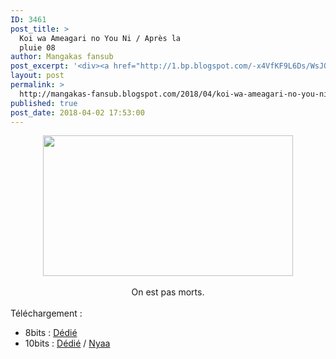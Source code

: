 ```yaml
---
ID: 3461
post_title: >
  Koi wa Ameagari no You Ni / Après la
  pluie 08
author: Mangakas fansub
post_excerpt: '<div><a href="http://1.bp.blogspot.com/-x4VfKF9L6Ds/WsJQGBWQTzI/AAAAAAAABJ8/aC7ujcTNccstuCuMegamEMnjuxi9xN9LwCK4BGAYYCw/s1600/Koi%2Bwa%2B08.png" imageanchor="1"><img border="0" height="225" src="https://1.bp.blogspot.com/-x4VfKF9L6Ds/WsJQGBWQTzI/AAAAAAAABJ8/aC7ujcTNccstuCuMegamEMnjuxi9xN9LwCK4BGAYYCw/s400/Koi%2Bwa%2B08.png" width="400"></a></div><div><br></div><div>On est pas morts.</div><div><br></div><div>T&eacute;l&eacute;chargement :&nbsp;</div><div></div><ul><li>8bits : <a href="https://ddl.family-desuyo.moe/Anime/Koi%20wa%20%28Apr%C3%A8s%20la%20Pluie%29/%5BMangakas-Family%5D%20Koi%20wa%20Ameagari%20no%20Y%C3%B4%20ni%20%28Apr%C3%A8s%20la%20Pluie%29%20-%2008%20VOSTFR%20%5BTV%201080p%20AAC%5D%20%5B91FEED3A%5D.mp4" target="_blank">D&eacute;di&eacute;</a></li><li>10bits : <a href="https://ddl.family-desuyo.moe/Anime/Koi%20wa%20%28Apr%C3%A8s%20la%20Pluie%29/%5BMangakas-Family%5D%20Koi%20wa%20Ameagari%20no%20Y%C3%B4%20ni%20%28Apr%C3%A8s%20la%20Pluie%29%20-%2008%20VOSTFR%20%5BTV%201080p%2010bits%20E-AC3%5D%20%5B8756D6AB%5D.mkv" target="_blank">D&eacute;di&eacute;</a> / <a href="https://nyaa.si/view/1022487" target="_blank">Nyaa</a></li></ul>'
layout: post
permalink: >
  http://mangakas-fansub.blogspot.com/2018/04/koi-wa-ameagari-no-you-ni-apres-la.html
published: true
post_date: 2018-04-02 17:53:00
---
```

<div class="separator" style="clear: both; text-align: center;"><a href="http://1.bp.blogspot.com/-x4VfKF9L6Ds/WsJQGBWQTzI/AAAAAAAABJ8/aC7ujcTNccstuCuMegamEMnjuxi9xN9LwCK4BGAYYCw/s1600/Koi%2Bwa%2B08.png" imageanchor="1" style="margin-left: 1em; margin-right: 1em;"><img border="0" height="225" src="https://united-subs.dearclouds.com/wp-content/uploads/2018/04/00ed63a7952f46790cdb6c3a616e9a23.jpg" width="400" /></a></div><div class="separator" style="clear: both; text-align: center;"><br /></div><div class="separator" style="clear: both; text-align: center;">On est pas morts.</div><div class="separator" style="clear: both; text-align: center;"><br /></div><div class="separator" style="clear: both; text-align: left;">Téléchargement :&nbsp;</div><div class="separator" style="clear: both; text-align: left;"></div><ul><li>8bits : <a href="https://ddl.family-desuyo.moe/Anime/Koi%20wa%20%28Apr%C3%A8s%20la%20Pluie%29/%5BMangakas-Family%5D%20Koi%20wa%20Ameagari%20no%20Y%C3%B4%20ni%20%28Apr%C3%A8s%20la%20Pluie%29%20-%2008%20VOSTFR%20%5BTV%201080p%20AAC%5D%20%5B91FEED3A%5D.mp4" >Dédié</a></li><li>10bits : <a href="https://ddl.family-desuyo.moe/Anime/Koi%20wa%20%28Apr%C3%A8s%20la%20Pluie%29/%5BMangakas-Family%5D%20Koi%20wa%20Ameagari%20no%20Y%C3%B4%20ni%20%28Apr%C3%A8s%20la%20Pluie%29%20-%2008%20VOSTFR%20%5BTV%201080p%2010bits%20E-AC3%5D%20%5B8756D6AB%5D.mkv" >Dédié</a> / <a href="https://nyaa.si/view/1022487" >Nyaa</a></li></ul>